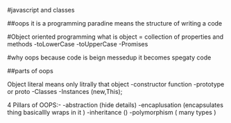 #javascript and classes

##oops
it is a programming paradine means the structure of writing a code

#Object oriented programming
what is object = collection of properties and methods
-toLowerCase 
-toUpperCase
-Promises

#why oops
because code is beign messedup it becomes spegaty code 

##parts of oops

Object literal means only litrally that object 
-constructor function
-prototype or proto
-Classes
-Instances (new,This);

4 Pillars of OOPS:-
-abstraction (hide details)
-encaplusation (encapsulates thing basicallly wraps in it )
-inheritance ()
-polymorphism ( many types )

